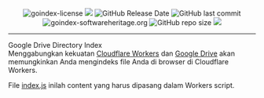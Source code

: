 <div align="center">

<img alt="goindex-license" src="https://img.shields.io/badge/Open_source-MIT-red.svg?logo=git&logoColor=green"/>
<img src="https://img.shields.io/github/last-commit/kiprox/goindex.svg?logo=Sublime+Text&logoColor=green&label=Active"/>
<img alt="GitHub Release Date" src="https://img.shields.io/github/release-date/kiprox/goindex">
<img alt="GitHub last commit" src="https://img.shields.io/github/last-commit/kiprox/goindex">
<img alt="goindex-softwareheritage.org" src="https://archive.softwareheritage.org/badge/origin/https://github.com/Unipisa/CMM/"/>
<img alt="GitHub repo size" src="https://img.shields.io/github/repo-size/kiprox/goindex">
<img src="https://hits.seeyoufarm.com/api/count/incr/badge.svg?url=https%3A%2F%2Fgithub.com%2Fkiprox%2Fgoindex&count_bg=%2379C83D&title_bg=%23555555&icon=&icon_color=%23E7E7E7&title=Views&edge_flat=false"/>

</div>

---

Google Drive Directory Index  
Menggabungkan kekuatan [Cloudflare Workers](https://workers.cloudflare.com/) dan [Google Drive](https://www.google.com/drive/) akan memungkinkan Anda mengindeks file Anda di browser di Cloudflare Workers.    

File [index.js](https://github.com/kiprox/goindex/blob/main/goindex-acrou/go2index/index.js) inilah content yang harus dipasang dalam Workers script.
